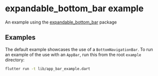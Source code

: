 # expandable_bottom_bar example

An example using the [expandable_bottom_bar](https://pub.dev/packages/expandable_bottom_bar) package

## Examples

The default example showcases the use of a `BottomNavigationBar`. To run an example of the use with an `AppBar`, run this from the root `example` directory:

```bash
flutter run -t lib/app_bar_example.dart
```
